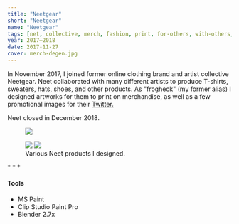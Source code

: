 ```yaml
---
title: "Neetgear"
short: "Neetgear"
name: "Neetgear"
tags: [net, collective, merch, fashion, print, for-others, with-others, 2017, 2018, defunct]
year: 2017–2018
date: 2017-11-27
cover: merch-degen.jpg
---
```


In November 2017, I joined former online clothing brand and artist collective Neetgear. Neet collaborated with many different artists to produce T-shirts, sweaters, hats, shoes, and other products. As "frogheck" (my former alias) I designed artworks for them to print on merchandise, as well as a few promotional images for their [Twitter.](http://twitter.com/neetgear)

Neet closed in December 2018.

<figure>
  <img src="{{ site.baseurl }}/assets/img/neet.jpg">
</figure>

<figure>
  <div class="img2">
    <img src="{{ site.baseurl }}/assets/img/merch-robot.png">
    <img src="{{ site.baseurl }}/assets/img/merch-degen.png">
  </div>
  <figcaption>Various Neet products I designed.</figcaption>
</figure>
* * *

#### Tools
- MS Paint
- Clip Studio Paint Pro
- Blender 2.7x
